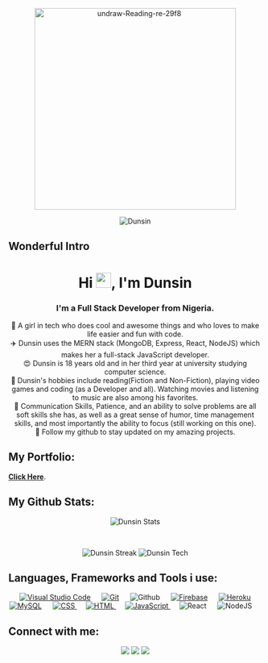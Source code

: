 <p align="center">
  <a href="#"><img src="https://i.ibb.co/bdszcTs/undraw-Reading-re-29f8.png" alt="undraw-Reading-re-29f8" height="400px" border="0"></a>
</p>

<p align="center"> <img src="https://komarev.com/ghpvc/?username=Dun-sin8&label=Dunsin's%20Profile%20Views%20&color=0F182A&style=plastic" alt="Dunsin" /> </p>

## Wonderful Intro

<h1 align="center">Hi <img src="https://raw.githubusercontent.com/MartinHeinz/MartinHeinz/master/wave.gif" width="30px">, I'm Dunsin</h1>
<h3 align="center">I'm a Full Stack Developer from Nigeria.</h3>

<p align="center">
👀 A girl in tech who does cool and awesome things and who loves to make life easier and fun with code.<br/>
✈️ Dunsin uses the MERN stack (MongoDB, Express, React, NodeJS) which makes her a full-stack JavaScript developer.<br/>
😍 Dunsin is 18 years old and in her third year at university studying computer science.<br/>
🚀 Dunsin's hobbies include reading(Fiction and Non-Fiction), playing video games and coding (as a Developer and all). Watching movies and listening to music are also among his favorites.<br/>
🙂 Communication Skills, Patience, and an ability to solve problems are all soft skills she has, as well as a great sense of humor, time management skills, and most importantly the ability to focus (still working on this one).<br/>
💞️ Follow my github to stay updated on my amazing projects.<br/>
</p>

## My Portfolio:

**[Click Here](https://favour-dunsin.web.app)**.

## My Github Stats:

<p align="center"><img src="https://github-readme-stats.vercel.app/api?username=Dun-sin&&show_icons=true&title_color=ffffff&icon_color=0195FF&text_color=fffff0&bg_color=0F182A" alt="Dunsin Stats" /></p>
<br/>
<p align="center">
  <img src="https://github-readme-streak-stats.herokuapp.com/?user=Dun-sin&theme=dark&background=0F182A&ring=0195FF&fire=blue" alt="Dunsin Streak" />
  <img src="https://github-readme-stats.vercel.app/api/top-langs/?username=Dun-sin&layout=compact&bg_color=0F182A&text_color=fffff0" alt="Dunsin Tech" />
</p>

## Languages, Frameworks and Tools i use:

<p align="center"> 
  &emsp;
  <a href="#"><img alt="Visual Studio Code" src="https://img.shields.io/badge/Visual%20Studio%20Code-0078d7.svg?logo=visual-studio-code&logoColor=white"></a>
  &emsp;
  <a href="#"><img alt="Git" src="https://img.shields.io/badge/Git%20-%23F05033.svg?logo=git&logoColor=white"></a>
  &emsp;
  <img alt="Github" src="https://img.shields.io/badge/-GitHub-05122A?style=flat&logo=github">
  &emsp;
  <a href="https://firebase.google.com/"><img alt="Firebase" src ="https://img.shields.io/badge/Firebase-ffca28?style=flate&logo=firebase&logoColor=black"></a>
  &emsp; 
  <a href="https://www.heroku.com/"><img alt="Heroku" src="https://img.shields.io/badge/Heroku%20-%23430098.svg?logo=heroku&logoColor=white"></a>  
  &emsp;
  <a href="https://www.mysql.com/"><img alt="MySQL" src="https://img.shields.io/badge/MySQL-00000F?style=flat&logo=mysql&logoColor=white"></a>
  &emsp;
  <a href="https://www.w3schools.com/css/" target="_blank">
    <img alt="CSS" src="https://img.shields.io/badge/CSS%20-%231572B6.svg?logo=css3&logoColor=white">
  </a> 
  &emsp;
  <a href="https://www.w3.org/html/" target="_blank"> 
    <img alt="HTML" src="https://img.shields.io/badge/HTML5%20-%23E34F26.svg?logo=html5&logoColor=white">
  </a>   
  &emsp;
  <a href="https://developer.mozilla.org/en-US/docs/Web/JavaScript" target="_blank"> 
  <img alt="JavaScript" src="https://img.shields.io/badge/JavaScript%20-%23F7DF1E.svg?logo=javascript&logoColor=black">
  </a>
  &emsp;
  <img alt="React" src="https://img.shields.io/badge/-React-05122A?style=flat&logo=react">
  &emsp;
  <img alt="NodeJS" src="https://img.shields.io/badge/-Node.js-05122A?style=flat&logo=node.js">
  &emsp;
</p>

## Connect with me:

<p align="center">
  <a href = "https://www.linkedin.com/in/favour-faiyetole-99a438229"><img src="https://img.icons8.com/fluent/48/000000/linkedin.png"/></a>
<a href = "https://twitter.com/Dunsin_codes"><img src="https://img.icons8.com/fluent/48/000000/twitter.png"/></a>
<a href = "https://www.instagram.com/dunsincodes"><img src="https://img.icons8.com/fluent/48/000000/instagram-new.png"/></a>
</p>
